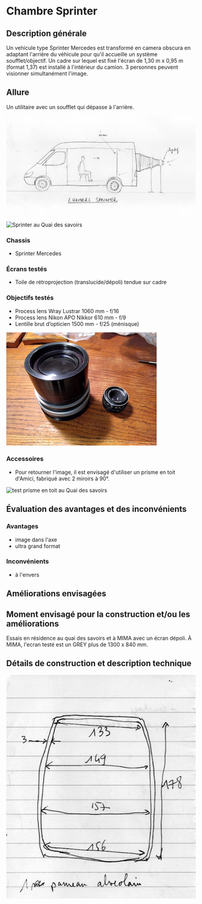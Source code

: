 #  Chambre Sprinter

## Description générale
Un vehicule type Sprinter Mercedes est transformé en camera obscura en adaptant l'arrière du véhicule pour qu'il accueille un système soufflet/objectif. Un cadre sur lequel est fixé l'écran de 1,30 m x 0,95 m (format 1,37) est installé à l'intérieur du camion. 3 personnes peuvent visionner simultanément l'image.

## Allure
Un utilitaire avec un soufflet qui dépasse à l'arrière.

![proto_04](../plans/proto_04.jpg)

![Sprinter au Quai des savoirs](../photos/sprinter_1.jpg)

### Chassis
- Sprinter Mercedes

### Écrans testés
- Toile de rétroprojection (translucide/dépoli) tendue sur cadre

### Objectifs testés
- Process lens Wray Lustrar 1060 mm - f/16
- Process lens Nikon APO Nikkor 610 mm - f/9
- Lentille brut d’opticien 1500 mm - f/25 (ménisque)

![wray_lustrar_16_1075mm_1](../photos/wray_lustrar_16_1075mm_1.jpg)

### Accessoires
- Pour retourner l'image, il est envisagé d'utiliser un prisme en toit d'Amici, fabriqué avec 2 miroirs à 90°.

![test prisme en toit au Quai des savoirs](../photos/prisme_toit_amici_1.jpg)

## Évaluation des avantages et des inconvénients

### Avantages
- image dans l'axe
- ultra grand format

### Inconvénients
- à l'envers

## Améliorations envisagées

## Moment envisagé pour la construction et/ou les améliorations
Essais en résidence au quai des savoirs et à MIMA avec un écran dépoli.
À MIMA, l'ecran testé est un GREY plus de 1300 x 840 mm.

## Détails de construction et description technique
![cotes proto02](../plans/dim_panneau_sprinter_ultralight.jpeg)
